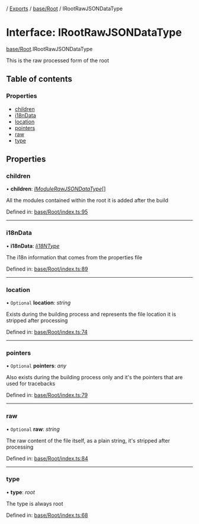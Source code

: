 [](../README.md) / [Exports](../modules.md) / [base/Root](../modules/base_root.md) / IRootRawJSONDataType

# Interface: IRootRawJSONDataType

[base/Root](../modules/base_root.md).IRootRawJSONDataType

This is the raw processed form of the root

## Table of contents

### Properties

- [children](base_root.irootrawjsondatatype.md#children)
- [i18nData](base_root.irootrawjsondatatype.md#i18ndata)
- [location](base_root.irootrawjsondatatype.md#location)
- [pointers](base_root.irootrawjsondatatype.md#pointers)
- [raw](base_root.irootrawjsondatatype.md#raw)
- [type](base_root.irootrawjsondatatype.md#type)

## Properties

### children

• **children**: [*IModuleRawJSONDataType*](base_root_module.imodulerawjsondatatype.md)[]

All the modules contained within the root it is added after
the build

Defined in: [base/Root/index.ts:95](https://github.com/onzag/itemize/blob/5fcde7cf/base/Root/index.ts#L95)

___

### i18nData

• **i18nData**: [*Ii18NType*](base_root.ii18ntype.md)

The i18n information that comes from the properties file

Defined in: [base/Root/index.ts:89](https://github.com/onzag/itemize/blob/5fcde7cf/base/Root/index.ts#L89)

___

### location

• `Optional` **location**: *string*

Exists during the building process and represents the file location
it is stripped after processing

Defined in: [base/Root/index.ts:74](https://github.com/onzag/itemize/blob/5fcde7cf/base/Root/index.ts#L74)

___

### pointers

• `Optional` **pointers**: *any*

Also exists during the building process only and it's the pointers
that are used for tracebacks

Defined in: [base/Root/index.ts:79](https://github.com/onzag/itemize/blob/5fcde7cf/base/Root/index.ts#L79)

___

### raw

• `Optional` **raw**: *string*

The raw content of the file itself, as a plain string, it's stripped
after processing

Defined in: [base/Root/index.ts:84](https://github.com/onzag/itemize/blob/5fcde7cf/base/Root/index.ts#L84)

___

### type

• **type**: *root*

The type is always root

Defined in: [base/Root/index.ts:68](https://github.com/onzag/itemize/blob/5fcde7cf/base/Root/index.ts#L68)
